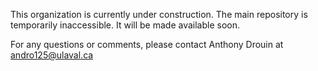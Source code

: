 This organization is currently under construction. The main repository is temporarily inaccessible. It will be made available soon.

For any questions or comments, please contact Anthony Drouin at andro125@ulaval.ca
